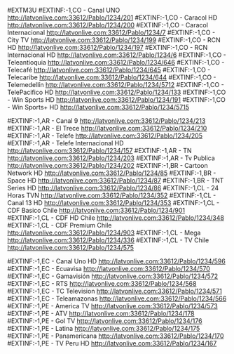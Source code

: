 #EXTM3U
#EXTINF:-1,CO - Canal UNO
http://latvonlive.com:33612/Pablo/1234/201
#EXTINF:-1,CO - Caracol HD
http://latvonlive.com:33612/Pablo/1234/200
#EXTINF:-1,CO - Caracol Internacional
http://latvonlive.com:33612/Pablo/1234/7
#EXTINF:-1,CO - City TV
http://latvonlive.com:33612/Pablo/1234/199
#EXTINF:-1,CO - RCN HD
http://latvonlive.com:33612/Pablo/1234/197
#EXTINF:-1,CO - RCN Internacional HD
http://latvonlive.com:33612/Pablo/1234/6
#EXTINF:-1,CO - Teleantioquia
http://latvonlive.com:33612/Pablo/1234/646
#EXTINF:-1,CO - Telecafé
http://latvonlive.com:33612/Pablo/1234/645
#EXTINF:-1,CO - Telecaribe
http://latvonlive.com:33612/Pablo/1234/644
#EXTINF:-1,CO - Telemedellín
http://latvonlive.com:33612/Pablo/1234/5712
#EXTINF:-1,CO - TelePacifico HD
http://latvonlive.com:33612/Pablo/1234/133
#EXTINF:-1,CO - Win Sports HD
http://latvonlive.com:33612/Pablo/1234/191
#EXTINF:-1,CO - Win Sports+ HD
http://latvonlive.com:33612/Pablo/1234/5715





#EXTINF:-1,AR - Canal 9
http://latvonlive.com:33612/Pablo/1234/213
#EXTINF:-1,AR - El Trece
http://latvonlive.com:33612/Pablo/1234/210
#EXTINF:-1,AR - Telefe
http://latvonlive.com:33612/Pablo/1234/205
#EXTINF:-1,AR - Telefe Internacional HD
http://latvonlive.com:33612/Pablo/1234/157
#EXTINF:-1,AR - TN
http://latvonlive.com:33612/Pablo/1234/203
#EXTINF:-1,AR - Tv Publica
http://latvonlive.com:33612/Pablo/1234/202
#EXTINF:-1,BR - Cartoon Network HD
http://latvonlive.com:33612/Pablo/1234/85
#EXTINF:-1,BR - Space HD
http://latvonlive.com:33612/Pablo/1234/87
#EXTINF:-1,BR - TNT Series HD
http://latvonlive.com:33612/Pablo/1234/86
#EXTINF:-1,CL - 24 Horas TVN
http://latvonlive.com:33612/Pablo/1234/352
#EXTINF:-1,CL - Canal 13 HD
http://latvonlive.com:33612/Pablo/1234/353
#EXTINF:-1,CL - CDF Basico Chile
http://latvonlive.com:33612/Pablo/1234/901
#EXTINF:-1,CL - CDF HD Chile
http://latvonlive.com:33612/Pablo/1234/348
#EXTINF:-1,CL - CDF Premium Chile
http://latvonlive.com:33612/Pablo/1234/903
#EXTINF:-1,CL - Mega
http://latvonlive.com:33612/Pablo/1234/336
#EXTINF:-1,CL - TV Chile
http://latvonlive.com:33612/Pablo/1234/575

#EXTINF:-1,EC - Canal Uno HD
http://latvonlive.com:33612/Pablo/1234/596
#EXTINF:-1,EC - Ecuavisa
http://latvonlive.com:33612/Pablo/1234/570
#EXTINF:-1,EC - Gamavisión
http://latvonlive.com:33612/Pablo/1234/572
#EXTINF:-1,EC - RTS
http://latvonlive.com:33612/Pablo/1234/568
#EXTINF:-1,EC - TC Television
http://latvonlive.com:33612/Pablo/1234/571
#EXTINF:-1,EC - Teleamazonas
http://latvonlive.com:33612/Pablo/1234/566
#EXTINF:-1,PE - America TV
http://latvonlive.com:33612/Pablo/1234/573
#EXTINF:-1,PE - ATV
http://latvonlive.com:33612/Pablo/1234/178
#EXTINF:-1,PE - Gol TV
http://latvonlive.com:33612/Pablo/1234/176
#EXTINF:-1,PE - Latina
http://latvonlive.com:33612/Pablo/1234/175
#EXTINF:-1,PE - Panamericana
http://latvonlive.com:33612/Pablo/1234/170
#EXTINF:-1,PE - TV Peru HD
http://latvonlive.com:33612/Pablo/1234/167

